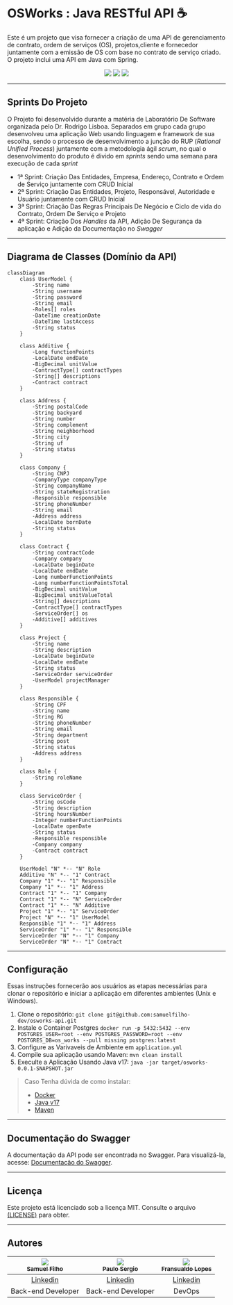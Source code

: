 # OSWorks : Java RESTful API ☕

Este é um projeto que visa fornecer a criação de uma API de gerenciamento de contrato, ordem de serviços (OS), projetos,cliente 
e fornecedor juntamente com a emissão de OS com base no contrato de serviço criado. 
O projeto inclui uma API em Java com Spring.

<p align="center">
     <a alt="Java">
        <img src="https://img.shields.io/badge/Java-v17-blue.svg" />
    </a>
    <a alt="Spring Boot">
        <img src="https://img.shields.io/badge/Spring%20Boot-v2.7.9-brightgreen.svg" />
    </a>
    <a alt="Maven">
        <img src="https://img.shields.io/badge/Maven-v3.9-lightgreen.svg" />
    </a>
</p>

---

## Sprints Do Projeto
O Projeto foi desenvolvido durante a matéria de Laboratório De Software organizada pelo Dr. Rodrigo Lisboa. Separados em grupo
cada grupo desenvolveu uma aplicação Web usando linguagem e framework de sua escolha, sendo o processo de desenvolvimento
a junção do RUP (*Rational Unified Process*) juntamente com a metodologia ágil *scrum*, no qual o desenvolvimento do produto é divido em
*sprints* sendo uma semana para execução de cada *sprint*

   - 1ª Sprint: Criação Das Entidades, Empresa, Endereço, Contrato e Ordem de Serviço juntamente com CRUD Inicial
   - 2ª Sprint: Criação Das Entidades, Projeto, Responsável, Autoridade e Usuário juntamente com CRUD Inicial
   - 3ª Sprint: Criação Das Regras Principais De Negócio e Ciclo de vida do Contrato, Ordem De Serviço e Projeto
   - 4ª Sprint: Criação Dos *Handles* da API, Adição De Segurança da aplicação e Adição da Documentação no *Swagger*

--- 

## Diagrama de Classes (Domínio da API)

```mermaid
classDiagram
    class UserModel {
        -String name
        -String username
        -String password
        -String email
        -Roles[] roles
        -DateTime creationDate
        -DateTime lastAccess
        -String status
    }

    class Additive {
        -Long functionPoints
        -LocalDate endDate
        -BigDecimal unitValue
        -ContractType[] contractTypes
        -String[] descriptions
        -Contract contract
    }

    class Address {
        -String postalCode
        -String backyard
        -String number
        -String complement
        -String neighborhood
        -String city
        -String uf
        -String status
    }

    class Company {
        -String CNPJ
        -CompanyType companyType
        -String companyName
        -String stateRegistration
        -Responsible responsible
        -String phoneNumber
        -String email
        -Address address
        -LocalDate bornDate
        -String status
    }

    class Contract {
        -String contractCode
        -Company company
        -LocalDate beginDate
        -LocalDate endDate
        -Long numberFunctionPoints
        -Long numberFunctionPointsTotal
        -BigDecimal unitValue
        -BigDecimal unitValueTotal
        -String[] descriptions
        -ContractType[] contractTypes
        -ServiceOrder[] os
        -Additive[] additives
    }

    class Project {
        -String name
        -String description
        -LocalDate beginDate
        -LocalDate endDate
        -String status
        -ServiceOrder serviceOrder
        -UserModel projectManager
    }

    class Responsible {
        -String CPF
        -String name
        -String RG
        -String phoneNumber
        -String email
        -String department
        -String post
        -String status
        -Address address
    }

    class Role {
        -String roleName
    }

    class ServiceOrder {
        -String osCode
        -String description
        -String hoursNumber
        -Integer numberFunctionPoints
        -LocalDate openDate
        -String status
        -Responsible responsible
        -Company company
        -Contract contract
    }

    UserModel "N" *-- "N" Role
    Additive "N" *-- "1" Contract
    Company "1" *-- "1" Responsible
    Company "1" *-- "1" Address
    Contract "1" *-- "1" Company
    Contract "1" *-- "N" ServiceOrder
    Contract "1" *-- "N" Additive
    Project "1" *-- "1" ServiceOrder
    Project "N" *-- "1" UserModel
    Responsible "1" *-- "1" Address
    ServiceOrder "1" *-- "1" Responsible
    ServiceOrder "N" *-- "1" Company
    ServiceOrder "N" *-- "1" Contract
```
--- 

## Configuração

Essas instruções fornecerão aos usuários as etapas necessárias para clonar o repositório e iniciar a aplicação em
diferentes ambientes (Unix e Windows).

1. Clone o repositório: `git clone git@github.com:samuelfilho-dev/osworks-api.git`
2. Instale o Container Postgres `docker run -p 5432:5432 --env POSTGRES_USER=root --env POSTGRES_PASSWORD=root --env POSTGRES_DB=os_works --pull missing postgres:latest`
3. Configure as Varivaveis de Ambiente em `application.yml`
4. Compile sua aplicação usando Maven: `mvn clean install`
5. Execulte a Aplicação Usando Java v17: `java -jar target/osworks-0.0.1-SNAPSHOT.jar`


> Caso Tenha dúvida de como instalar:
>  - [Docker](https://docs.docker.com/get-docker/)
>  - [Java v17](https://www.youtube.com/watch?v=QekeJBShCy4)
>  - [Maven](https://www.youtube.com/watch?v=edF1G8RYDTU)
--- 

## Documentação do Swagger

A documentação da API pode ser encontrada no Swagger. Para visualizá-la,
acesse: [Documentação do Swagger](http://localhost:8080/swagger-ui/index.html#/).

---

## Licença

Este projeto está licenciado sob a licença MIT. Consulte o
arquivo [(LICENSE)](https://github.com/samuelfilho-dev/osworks-api/blob/master/LICENSE) para obter.

--- 
## Autores

| [<img src="https://avatars3.githubusercontent.com/u/81279868?s=96&v=4"><br><sub>Samuel Filho</sub>](https://github.com/samuelfilho-dev) | [<img src="https://avatars3.githubusercontent.com/u/109193749?s=96&v=4"><br><sub>Paulo Sergio</sub>](https://github.com/ArautD) | [<img src="https://avatars3.githubusercontent.com/u/90012369?s=96&v=4"><br><sub>Fransualdo Lopes	</sub>](https://github.com/Fransualdo-Lopes) |
|:---------------------------------------------------------------------------------------------------------------------------------------:|:-------------------------------------------------------------------------------------------------------------------------------:|:---------------------------------------------------------------------------------------------------------------------------------------------:|
|                                        [Linkedin](https://www.linkedin.com/in/samuelfilho-dev/)                                         |                              [Linkedin](https://www.linkedin.com/in/paulo-sergio-lemos-29741b125/)                              |                                      [Linkedin](https://www.linkedin.com/in/fransualdo-lopes-27ab2165/)                                       |
|                                                           Back-end Developer                                                            |                                                       Back-end Developer                                                        |                                                                    DevOps                                                                     |

